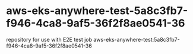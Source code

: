 # aws-eks-anywhere-test-5a8c3fb7-f946-4ca8-9af5-36f2f8ae0541-36
repository for use with E2E test job aws-eks-anywhere-test:5a8c3fb7-f946-4ca8-9af5-36f2f8ae0541-36

